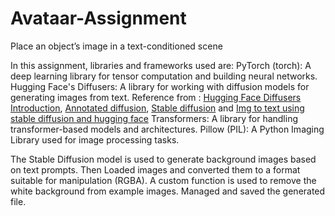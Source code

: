 # Avataar-Assignment
Place an object’s image in a text-conditioned scene

In this assignment, libraries and frameworks used are:
PyTorch (torch): A deep learning library for tensor computation and building neural networks.
Hugging Face's Diffusers: A library for working with diffusion models for generating images from text.
Reference from : [Hugging Face Diffusers Introduction](https://colab.research.google.com/github/huggingface/notebooks/blob/main/diffusers/diffusers_intro.ipynb),
[Annotated diffusion](https://huggingface.co/blog/annotated-diffusion),
[Stable diffusion](https://huggingface.co/blog/stable_diffusion) and 
[Img to text using stable diffusion and hugging face](https://www.youtube.com/watch?v=Fa2ajc5AnhI)
Transformers: A library for handling transformer-based models and architectures.
Pillow (PIL): A Python Imaging Library used for image processing tasks.

The Stable Diffusion model is used to generate background images based on text prompts. Then Loaded images and converted them to a format suitable for manipulation (RGBA). A custom function is used to remove the white background from example images. Managed and saved the generated file.
